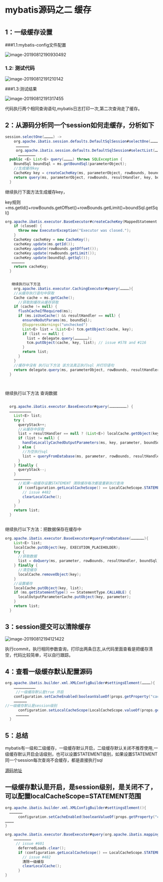 # mybatis源码之二  缓存



#

## 1：一级缓存设置

###1.1:mybatis-config文件配置

![image-20190812190930492](images/mybatis-config.png)





### 1.2: 测试代码

![image-20190812191210142](images/cache-test.png)

###1.3:测试结果

![image-20190812191317455](images/mybatis-result.png)

代码执行两个相同查询语句,mybatis日志打印一次,第二次查询走了缓存。

## 2：从源码分析同一个session如何走缓存，分析如下

```java
session.selectOne(…………) ->
	org.apache.ibatis.session.defaults.DefaultSqlSession#selectOne(…………)->
	 ………………
	 org.apache.ibatis.session.defaults.DefaultSqlSession#selectList(………………)->
	  ……………………
  public <E> List<E> query(…………) throws SQLException {
    BoundSql boundSql = ms.getBoundSql(parameterObject);
    //生成缓存key
    CacheKey key = createCacheKey(ms, parameterObject, rowBounds, boundSql);
    return query(ms, parameterObject, rowBounds, resultHandler, key, boundSql);
  } 
```

继续执行下面方法生成缓存key，

key规则=ms.getId()+rowBounds.getOffset()+rowBounds.getLimit()+boundSql.getSql()

```java
org.apache.ibatis.executor.BaseExecutor#createCacheKey(MappedStatement ms, Object parameterObject, RowBounds rowBounds, BoundSql boundSql) {
    if (closed) {
      throw new ExecutorException("Executor was closed.");
    }
    CacheKey cacheKey = new CacheKey();
    cacheKey.update(ms.getId());
    cacheKey.update(rowBounds.getOffset());
    cacheKey.update(rowBounds.getLimit());
    cacheKey.update(boundSql.getSql());
   ………………
    return cacheKey;
  }
```



```java

   继续执行以下方法
    org.apache.ibatis.executor.CachingExecutor#query(…………){
	//从缓存执行语句中获取
	Cache cache = ms.getCache();
	  //获取到缓存从缓存获取
    if (cache != null) {
      flushCacheIfRequired(ms);
      if (ms.isUseCache() && resultHandler == null) {
        ensureNoOutParams(ms, boundSql);
        @SuppressWarnings("unchecked")
        List<E> list = (List<E>) tcm.getObject(cache, key);
        if (list == null) {
          list = delegate.query(………………);
          tcm.putObject(cache, key, list); // issue #578 and #116
        }
        return list;
      }
    }
    //缓存中没有 执行以下方法 该方法真正执行sql 并打印语句
    return delegate.query(ms, parameterObject, rowBounds, resultHandler, key, boundSql);
  }	 
  
  
```

继续执行以下方法 查询数据

```java

  org.apache.ibatis.executor.BaseExecutor#query(……………………) {
  …………………………
    List<E> list;
    try {
      queryStack++;
      //从缓存中获取
      list = resultHandler == null ? (List<E>) localCache.getObject(key) : null;
      if (list != null) {
        handleLocallyCachedOutputParameters(ms, key, parameter, boundSql);
      } else {
        //为空执行sql
        list = queryFromDatabase(ms, parameter, rowBounds, resultHandler, key, boundSql);
      }
    } finally {
      queryStack--;
    }
    ……………………
      //如果一级缓存设置STATEMENT 清除缓存每次都是重新执行查询
      if (configuration.getLocalCacheScope() == LocalCacheScope.STATEMENT) {
        // issue #482
        clearLocalCache();
      }
    }
    return list;
  }
   
```

继续执行以下方法：把数据保存在缓存中

```java
org.apache.ibatis.executor.BaseExecutor#queryFromDatabase(………………){
    List<E> list;
    localCache.putObject(key, EXECUTION_PLACEHOLDER);
    try {
      //获取数据 
      list = doQuery(ms, parameter, rowBounds, resultHandler, boundSql);
    } finally {
      //清空缓存
      localCache.removeObject(key);
    }
  	//设置缓存
    localCache.putObject(key, list);
    if (ms.getStatementType() == StatementType.CALLABLE) {
      localOutputParameterCache.putObject(key, parameter);
    }
    return list;
  }
```

## 3：session提交可以清除缓存

![image-20190812194121422](/images/commit-result.png)



执行commit，执行相同参数查询，打印出两条日志,从代码里面查看是把缓存清空，代码比较简单，可以自行跟踪。

## 4：查看一级缓存默认配置源码

```java
org.apache.ibatis.builder.xml.XMLConfigBuilder#settingsElement(…………){
    …………………………
     //一级缓存默认是true 开启
    configuration.setCacheEnabled(booleanValueOf(props.getProperty("cacheEnabled"), true));
    ………………
//一级缓存默认是session级别     
      configuration.setLocalCacheScope(LocalCacheScope.valueOf(props.getProperty("localCacheScope", "SESSION")));
     ………………
  }

```





## 5：总结

mybatis有一级和二级缓存，一级缓存默认开启，二级缓存默认关闭不推荐使用,一级缓存默认开启会话级别，也可以设置STATEMENT级别，如果设置STATEMENT同一个session每次查询不会缓存，都是直接执行sql

[源码地址](https://github.com/knowledgeAlan/mybatis-demo)



## 一级缓存默认是开启，是session级别，是关闭不了，可以配置localCacheScope=STATEMENT范围

```java
org.apache.ibatis.builder.xml.XMLConfigBuilder#settingsElement(){
  ………………
      configuration.setCacheEnabled(booleanValueOf(props.getProperty("cacheEnabled"), true));
…………
}
```



```java
org.apache.ibatis.executor.BaseExecutor#query(org.apache.ibatis.mapping.MappedStatement, java.lang.Object, org.apache.ibatis.session.RowBounds, org.apache.ibatis.session.ResultHandler, org.apache.ibatis.cache.CacheKey, org.apache.ibatis.mapping.BoundSql){
    ……………………
     // issue #601
      deferredLoads.clear();
      if (configuration.getLocalCacheScope() == LocalCacheScope.STATEMENT) {
        // issue #482
        清除一级缓存
        clearLocalCache();
      }
}
```


